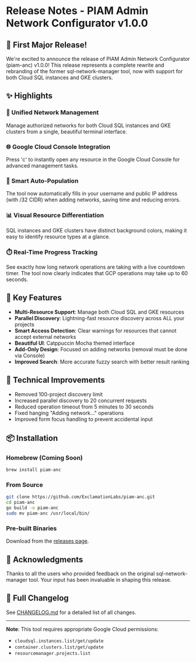 # Release Notes - PIAM Admin Network Configurator v1.0.0

## 🎉 First Major Release!

We're excited to announce the release of PIAM Admin Network Configurator (piam-anc) v1.0.0! This release represents a complete rewrite and rebranding of the former sql-network-manager tool, now with support for both Cloud SQL instances and GKE clusters.

## ✨ Highlights

### 🔐 Unified Network Management
Manage authorized networks for both Cloud SQL instances and GKE clusters from a single, beautiful terminal interface.

### 🌐 Google Cloud Console Integration
Press 'c' to instantly open any resource in the Google Cloud Console for advanced management tasks.

### 🤖 Smart Auto-Population
The tool now automatically fills in your username and public IP address (with /32 CIDR) when adding networks, saving time and reducing errors.

### 📊 Visual Resource Differentiation
SQL instances and GKE clusters have distinct background colors, making it easy to identify resource types at a glance.

### ⏱️ Real-Time Progress Tracking
See exactly how long network operations are taking with a live countdown timer. The tool now clearly indicates that GCP operations may take up to 60 seconds.

## 🚀 Key Features

- **Multi-Resource Support**: Manage both Cloud SQL and GKE resources
- **Parallel Discovery**: Lightning-fast resource discovery across ALL your projects
- **Smart Access Detection**: Clear warnings for resources that cannot accept external networks
- **Beautiful UI**: Catppuccin Mocha themed interface
- **Add-Only Design**: Focused on adding networks (removal must be done via Console)
- **Improved Search**: More accurate fuzzy search with better result ranking

## 🔧 Technical Improvements

- Removed 100-project discovery limit
- Increased parallel discovery to 20 concurrent requests
- Reduced operation timeout from 5 minutes to 30 seconds
- Fixed hanging "Adding network..." operations
- Improved form focus handling to prevent accidental input

## 📦 Installation

### Homebrew (Coming Soon)
```bash
brew install piam-anc
```

### From Source
```bash
git clone https://github.com/ExclamationLabs/piam-anc.git
cd piam-anc
go build -o piam-anc
sudo mv piam-anc /usr/local/bin/
```

### Pre-built Binaries
Download from the [releases page](https://github.com/ExclamationLabs/piam-anc/releases/tag/v1.0.0).

## 🙏 Acknowledgments

Thanks to all the users who provided feedback on the original sql-network-manager tool. Your input has been invaluable in shaping this release.

## 📝 Full Changelog

See [CHANGELOG.md](https://github.com/ExclamationLabs/piam-anc/blob/main/CHANGELOG.md) for a detailed list of all changes.

---

**Note**: This tool requires appropriate Google Cloud permissions:
- `cloudsql.instances.list/get/update`
- `container.clusters.list/get/update`
- `resourcemanager.projects.list`